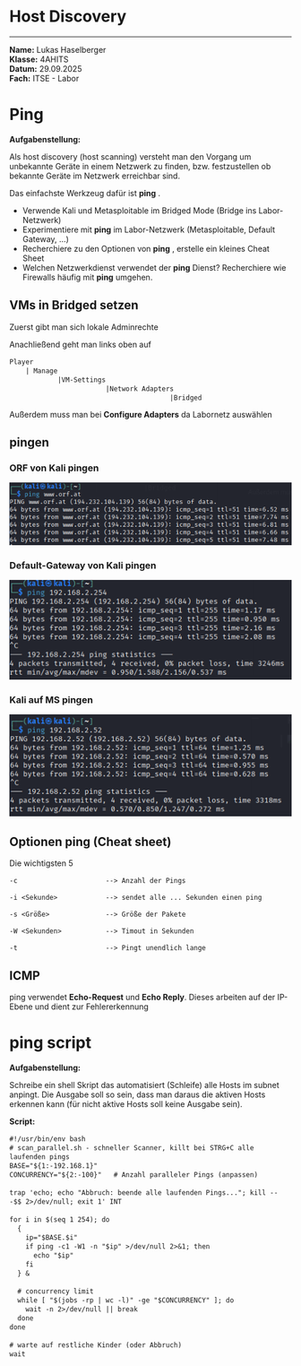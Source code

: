 # Host Discovery

---
**Name:** Lukas Haselberger <br>
**Klasse:** 4AHITS <br>
**Datum:** 29.09.2025 <br>
**Fach:** ITSE - Labor <br>

# Ping

**Aufgabenstellung:**

Als host discovery (host scanning) versteht man den Vorgang um unbekannte Geräte in einem Netzwerk zu finden, bzw. festzustellen ob bekannte Geräte im Netzwerk erreichbar sind.

Das einfachste Werkzeug dafür ist **ping** .

* Verwende Kali und Metasploitable im Bridged Mode (Bridge ins Labor-Netzwerk)
* Experimentiere mit **ping**  im Labor-Netzwerk (Metasploitable, Default Gateway, …)
* Recherchiere zu den Optionen von **ping** , erstelle ein kleines Cheat Sheet
* Welchen Netzwerkdienst verwendet der **ping** Dienst? Recherchiere wie Firewalls häufig mit **ping**  umgehen.


## VMs in Bridged setzen

Zuerst gibt man sich lokale Adminrechte

Anachließend geht man links oben auf

```
Player
    | Manage
            |VM-Settings
                        |Network Adapters
                                        |Bridged
```

Außerdem muss man bei **Configure Adapters** da Labornetz auswählen

## pingen

### ORF von Kali pingen

![Ping ORF](../bilder/Ping%20ORF.png)

### Default-Gateway von Kali pingen

![Ping Gateway](../bilder/PingGateway.png)

### Kali auf MS pingen

![Ping MS](../bilder/PingMS.png)


## Optionen ping (Cheat sheet)

Die wichtigsten 5

```
-c                      --> Anzahl der Pings
```

```
-i <Sekunde>            --> sendet alle ... Sekunden einen ping
```

```
-s <Größe>              --> Größe der Pakete
```

```
-W <Sekunden>           --> Timout in Sekunden
```

```
-t                      --> Pingt unendlich lange
```


## ICMP

ping verwendet **Echo-Request** und **Echo Reply**. Dieses arbeiten auf der IP-Ebene und dient zur Fehlererkennung


# ping script

**Aufgabenstellung:**

Schreibe ein shell Skript das automatisiert (Schleife) alle Hosts im subnet anpingt. Die Ausgabe soll so sein, dass man daraus die aktiven Hosts erkennen kann (für nicht aktive Hosts soll keine Ausgabe sein).


**Script:**

```
#!/usr/bin/env bash
# scan_parallel.sh - schneller Scanner, killt bei STRG+C alle laufenden pings
BASE="${1:-192.168.1}"
CONCURRENCY="${2:-100}"   # Anzahl paralleler Pings (anpassen)
 
trap 'echo; echo "Abbruch: beende alle laufenden Pings..."; kill -- -$$ 2>/dev/null; exit 1' INT
 
for i in $(seq 1 254); do
  {
    ip="$BASE.$i"
    if ping -c1 -W1 -n "$ip" >/dev/null 2>&1; then
      echo "$ip"
    fi
  } &
 
  # concurrency limit
  while [ "$(jobs -rp | wc -l)" -ge "$CONCURRENCY" ]; do
    wait -n 2>/dev/null || break
  done
done
 
# warte auf restliche Kinder (oder Abbruch)
wait
```

